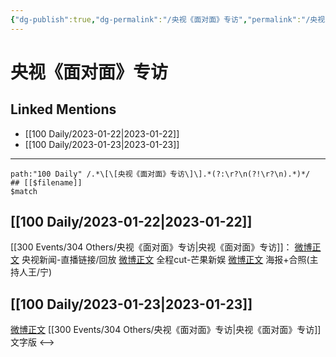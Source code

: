 ```yaml
---
{"dg-publish":true,"dg-permalink":"/央视《面对面》专访","permalink":"/央视《面对面》专访/","created":"2023-01-30T11:00:58.000+08:00","updated":"2023-02-26T00:50:20.000+08:00"}
---
```


# 央视《面对面》专访

## Linked Mentions
- [[100 Daily/2023-01-22\|2023-01-22]]
- [[100 Daily/2023-01-23\|2023-01-23]]


---

```expander
path:"100 Daily" /.*\[\[央视《面对面》专访\]\].*(?:\r?\n(?!\r?\n).*)*/
## [[$filename]]
$match
```
## [[100 Daily/2023-01-22\|2023-01-22]]
[[300 Events/304 Others/央视《面对面》专访\|央视《面对面》专访]]：
[微博正文](https://m.weibo.cn/2656274875/4860824168956187) 央视新闻-直播链接/回放
[微博正文](https://m.weibo.cn/1591169702/4860831152478090) 全程cut-芒果新娱
[微博正文](https://m.weibo.cn/1217393855/4860820083967985) 海报+合照(主持人王/宁)
## [[100 Daily/2023-01-23\|2023-01-23]]
[微博正文](https://m.weibo.cn/1314608344/4860978724080344) [[300 Events/304 Others/央视《面对面》专访\|央视《面对面》专访]]文字版
<-->